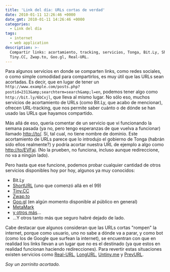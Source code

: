 ```yaml
---
title: 'Link del día: URLs cortas de verdad'
date: 2010-01-11 12:26:46 +0000
date_gmt: 2010-01-11 14:26:46 +0000
categories:
  - Link del día
tags:
  - internet
  - web application
description: >-
  Compartir links: acortamiento, tracking, servicios, Tonga, Bit.Ly, ShortURL,
  Tiny.CC, Zwap.to, Goo.gl, Real-URL.
---
```



Para algunos servicios en donde se comparten links, como redes sociales, o como simple comodidad para compartirlos, es muy útil que las URLs sean acortadas. Es decir, que en lugar de tener un `http://www.example.com/posts.php?postid=2313&amp;searchterm=search&amp;l=en`, podemos tener algo como `http://bit.ly/6bCxjl`, que lleva al mismo lugar. No sólo eso, muchos servicios de acortamiento de URLs (como Bit.Ly, que acabo de mencionar), ofrecen URL-tracking, que nos permite saber cuánto o de dónde se han usado las URLs que hayamos compartido.

Más allá de eso, quería comentar de un servicio que vi funcionando la semana pasada (ya no, pero tengo esperanzas de que vuelva a funcionar) llamado [http://to/](http://to/). Sí, tal cual, no tiene nombre de dominio. Este acortamiento de URLs parece que lo introdujo el gobierno de Tonga (habrán sido ellos realmente?) y podría acortar nuestra URL de ejemplo a algo como [http://to/EVFaj](http://to/EVFaj). (No la prueben, no funciona, incluso aunque redireccione, no va a ningún lado).

Pero hasta que ese funcione, podemos probar cualquier cantidad de otros servicios disponibles hoy por hoy, algunos ya muy conocidos:

- Bit.Ly
- [ShortURL](http://www.shorturl.com/) (uno que comenzó allá en el 99)
- [Tiny.CC](http://www.tiny.cc/)
- [Zwap.to](http://zwap.to/)
- [Goo.gl](http://goo.gl/) (en algún momento disponible al público en general)
- [MetaMark](http://metamark.net/)
- [y otros más](http://lists.econsultant.com/top-10-url-redirection-services.html)...
- ...Y otros tanto más que seguro habré dejado de lado.

Cabe destacar que algunos consideran que las URLs cortas "rompen" la internet, porque como usuario, uno no sabe a dónde va a parar, y como bot (como los de Google que surfean la internet), se encuentran con que en realidad los links llevan a un lugar que no es el destinado (ya que estos en realidad funcionan haciendo redirecciones). Para revertir estas situaciones existen servicios como [Real-URL](http://real-url.org/), [LongURL](http://www.longurlplease.com/), [Untiny.me](http://www.untiny.me/) y [PrevURL](http://www.prevurl.com/).

_Soy un zorrinito acortado._
